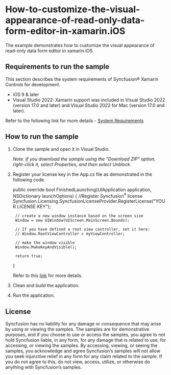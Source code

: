 # How-to-customize-the-visual-appearance-of-read-only-data-form-editor-in-xamarin.iOS

The example demonstrates how to customize the visual appearance of read-only data form editor in xamarin.iOS

## Requirements to run the sample

This section describes the system requirements of Syncfusion® Xamarin Controls for development.

* iOS 9 & later
* Visual Studio 2022: Xamarin support was included in Visual Studio 2022 (version 17.0 and later) and Visual Studio 2022 for Mac (version 17.0 and later).

Refer to the following link for more details - [System Requirements](https://help.syncfusion.com/xamarin/system-requirements)

## How to run the sample

1. Clone the sample and open it in Visual Studio.

   *Note: If you download the sample using the "Download ZIP" option, right-click it, select Properties, and then select Unblock.*

2. Register your license key in the App.cs file as demonstrated in the following code.

    public override bool FinishedLaunching(UIApplication application, NSDictionary launchOptions)
    {
        //Register Syncfusion<sup>®</sup> license
        Syncfusion.Licensing.SyncfusionLicenseProvider.RegisterLicense("YOUR LICENSE KEY");

        // create a new window instance based on the screen size
        Window = new UIWindow(UIScreen.MainScreen.Bounds);

        // If you have defined a root view controller, set it here:
        // Window.RootViewController = myViewController;

        // make the window visible
        Window.MakeKeyAndVisible();

        return true;
    }

    Refer to this [link](https://help.syncfusion.com/xamarin/licensing/how-to-register-in-an-application#xamarinformsios) for more details.

3. Clean and build the application.

4. Run the application.

## License

Syncfusion has no liability for any damage or consequence that may arise by using or viewing the samples. The samples are for demonstrative purposes, and if you choose to use or access the samples, you agree to not hold Syncfusion liable, in any form, for any damage that is related to use, for accessing, or viewing the samples. By accessing, viewing, or seeing the samples, you acknowledge and agree Syncfusion’s samples will not allow you seek injunctive relief in any form for any claim related to the sample. If you do not agree to this, do not view, access, utilize, or otherwise do anything with Syncfusion’s samples.
